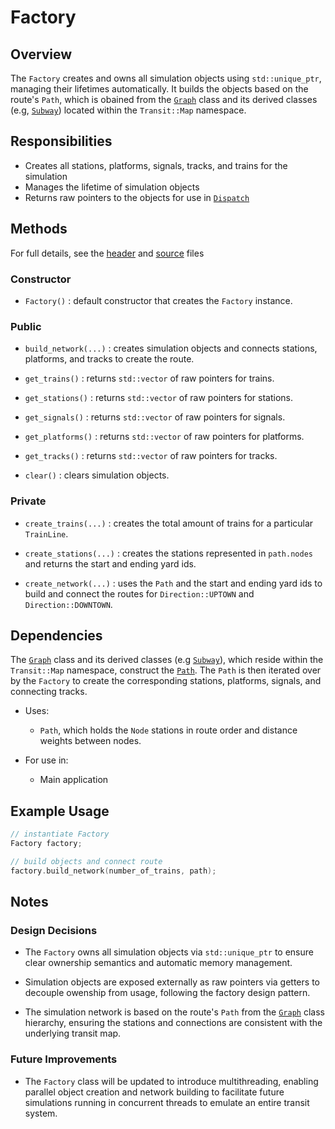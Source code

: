 # Factory

## Overview

The `Factory` creates and owns all simulation objects using `std::unique_ptr`, managing their lifetimes automatically. It builds the objects based on the route's `Path`, which is obained from the [`Graph`](graph.md) class and its derived classes (e.g, [`Subway`](subway.md)) located within the `Transit::Map` namespace.


## Responsibilities
- Creates all stations, platforms, signals, tracks, and trains for the simulation
- Manages the lifetime of simulation objects
- Returns raw pointers to the objects for use in [`Dispatch`](/docs/dispatch.md)

## Methods

For full details, see the [header](/include/core/factory.h) and [source](/src/core/factory.cpp) files

### Constructor
- `Factory()` : default constructor that creates the `Factory` instance.

### Public

- `build_network(...)` : creates simulation objects and connects stations, platforms, and tracks to create the route.
  
- `get_trains()` : returns `std::vector` of raw pointers for trains.
  
- `get_stations()` : returns `std::vector` of raw pointers for stations.
  
- `get_signals()` : returns `std::vector` of raw pointers for signals.
  
- `get_platforms()` : returns `std::vector` of raw pointers for platforms.
  
- `get_tracks()` : returns `std::vector` of raw pointers for tracks.
  
- `clear()` : clears simulation objects.

### Private

- `create_trains(...)` : creates the total amount of trains for a particular `TrainLine`.
  
- `create_stations(...)` : creates the stations represented in `path.nodes` and returns the start and ending yard ids.

- `create_network(...)` : uses the `Path` and the start and ending yard ids to build and connect the routes for `Direction::UPTOWN` and `Direction::DOWNTOWN`.

## Dependencies

The [`Graph`](graph.md) class and its derived classes (e.g [`Subway`](subway.md)), which reside within the `Transit::Map` namespace, construct the [`Path`](/include/map/graph.h). The `Path` is then iterated over by the `Factory` to create the corresponding stations, platforms, signals, and connecting tracks.

- Uses:
  - `Path`, which holds the `Node` stations in route order and distance weights between nodes.

- For use in:
  - Main application

## Example Usage
```cpp
// instantiate Factory
Factory factory;

// build objects and connect route
factory.build_network(number_of_trains, path);
```

## Notes

### Design Decisions
- The `Factory` owns all simulation objects via `std::unique_ptr` to ensure clear ownership semantics and automatic memory management.

- Simulation objects are exposed externally as raw pointers via getters to decouple owenship from usage, following the factory design pattern.

- The simulation network is based on the route's `Path` from the [`Graph`](graph.md) class hierarchy, ensuring the stations and connections are consistent with the underlying transit map.

### Future Improvements
- The `Factory` class will be updated to introduce multithreading, enabling parallel object creation and network building to facilitate future simulations running in concurrent threads to emulate an entire transit system.